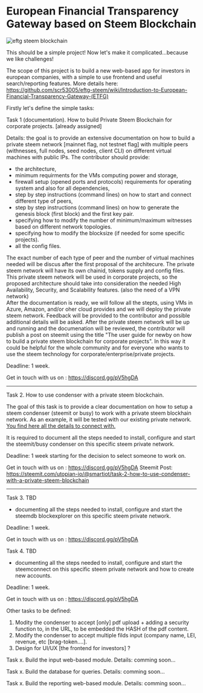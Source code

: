# European Financial Transparency Gateway based on Steem Blockchain
![eftg steem blockchain](https://user-images.githubusercontent.com/31005088/42443325-6c636a54-836d-11e8-8d75-fcd424adeecc.png)


This should be a simple project! Now let's make it complicated...because we like challenges! 

The scope of this project is to build a new web-based app for investors in european companies, with a simple to use frontend and useful search/reporting features. More details here: https://github.com/scr53005/eftg-steem/wiki/Introduction-to-European-Financial-Transparency-Gateway-(ETFG)


Firstly let's define the simple tasks:

Task 1 (documentation). How to build Private Steem Blockchain for corporate projects. [already assigned]

Details: the goal is to provide an extensive documentation on how to build a private steem network [mainnet flag, not testnet flag] with multiple peers (withnesses, full nodes, seed nodes, client CLI) on different virtual machines with public IPs. 
The contributor should provide:
- the architecture, 
- minimum requirments for the VMs computing power and storage, 
- firewall setup (opened ports and protocols) requirements for operating system and also for all dependencies, 
- step by step instructions (command lines) on how to start and connect different type of peers, 
- step by step instructions (command lines) on how to generate the genesis block (first block) and the first key pair. 
- specifying how to modify the number of minimum/maximum witnesses based on different network topologies. 
- specifying how to modify the blocksize (if needed for some specific projects). 
- all the config files. 


The exact number of each type of peer and the number of virtual machines needed will be discus after the first proposal of the architecure. The private steem network will have its own chainid, tokens supply and config files.
This private steem network will be used in corporate projects, so the proposed architecture should take into consideration the needed High Availability, Security, and Scalability features. (also the need of a VPN network)  
After the documentation is ready, we will follow all the stepts, using VMs in Azure, Amazon, and/or oher cloud provides and we will deploy the private steem network. Feedback will be provided to the contributor and possible additional details will be asked. 
After the private steem network will be up and running and the documenation will be reviewed, the contributor will publish a post on steemit using the title "The user guide for newby on how to build a private steem blockchain for corporate projects". In this way it could be helpful for the whole community and for everyone who wants to use the steem technology for corporate/enterprise/private projects.

Deadline: 1 week. 

Get in touch with us on : https://discord.gg/pV5hgDA

___________________________________________________________________________________________________________


Task 2. How to use condenser with a private steem blockchain. 

The goal of this task is to provide a clear documentation on how to setup a steem condenser (steemit or busy) to work with a private steem blockhain network. As an example, it will be tested with our existing private network.  <a href= "https://github.com/scr53005/eftg-steem/blob/master/config/HOWTO.md"> You find here all the details to connect with. </a>

It is required to document all the steps needed to install, configure and start the steemit/busy condenser on this specific steem private network.

Deadline: 1 week starting for the decision to select someone to work on. 

Get in touch with us on : https://discord.gg/pV5hgDA
Steemit Post: https://steemit.com/utopian-io/@smartiot/task-2-how-to-use-condenser-with-a-private-steem-blockchain

____________________________________________________________________________________________________________




Task 3. TBD
- documenting all the steps needed to install, configure and start the steemdb blockexplorer on this specific steem private network.

Deadline: 1 week. 

Get in touch with us on : https://discord.gg/pV5hgDA

Task 4. TBD
- documenting all the steps needed to install, configure and start the steemconnect on this specific steem private network and how to create new accounts.

Deadline: 1 week. 

Get in touch with us on : https://discord.gg/pV5hgDA

Other tasks to be defined: 
1. Modity the condenser to accept [only] pdf upload + adding a security function to, in the URL, to be embedded the HASH of the pdf content. 
2. Modify the condenser to accept multiple filds input (company name, LEI, revenue, etc [brag-token....]. 
3. Design for UI/UX [the frontend for investors] ?


Task x. Build the input web-based module. Details: comming soon...

Task x. Build the database for queries. Details: comming soon...

Task x. Build the reporting web-based module. Details: comming soon...


